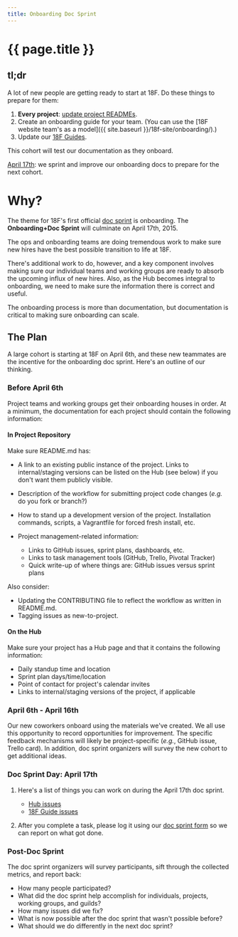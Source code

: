 ```yaml
---
title: Onboarding Doc Sprint
---
```

# {{ page.title }}

## tl;dr

A lot of new people are getting ready to start at 18F. Do these things to prepare for them:

1. **Every project**: [update project READMEs](#repo).
2. Create an onboarding guide for your team. (You can use the [18F website team's as a model]({{ site.baseurl }}/18f-site/onboarding/).)
3. Update our [18F Guides](http://18f.github.io/guides/).

This cohort will test our documentation as they onboard.

[April 17th](#sprint): we sprint and improve our onboarding docs to prepare for the next cohort.

# Why?

The theme for 18F's first official [doc sprint](/docsprint) is onboarding. The **Onboarding+Doc Sprint** will culminate on April 17th, 2015.

The ops and onboarding teams are doing tremendous work to make sure new hires have the best possible transition to life at 18F.

There's additional work to do, however, and a key component involves making sure our individual teams and working groups are ready to absorb the upcoming influx of new hires. Also, as the Hub becomes integral to onboarding, we need to make sure the information there is correct and useful.

The onboarding process is more than documentation, but documentation is critical to making sure onboarding can scale.

## The Plan

A large cohort is starting at 18F on April 6th, and these new teammates are the incentive for the onboarding doc sprint. Here's an outline of our thinking.

### Before April 6th

Project teams and working groups get their onboarding houses in order. At a minimum, the documentation for each project should contain the following information:

#### <a name="repo"></a>In Project Repository

Make sure README.md has:

* A link to an existing public instance of the project. Links to internal/staging versions can be listed on the Hub (see below) if you don't want them publicly visible.
* Description of the workflow for submitting project code changes (_e.g._ do you fork or branch?)
* How to stand up a development version of the project. Installation commands, scripts, a Vagrantfile for forced fresh install, etc.
* Project management-related information:

    * Links to GitHub issues, sprint plans, dashboards, etc.
    * Links to task management tools (GitHub, Trello, Pivotal Tracker)
    * Quick write-up of where things are: GitHub issues versus sprint plans

Also consider:

* Updating the CONTRIBUTING file to reflect the workflow as written in README.md.
* Tagging issues as new-to-project.

#### On the Hub

Make sure your project has a Hub page and that it contains the following information:

* Daily standup time and location
* Sprint plan days/time/location
* Point of contact for project's calendar invites
* Links to internal/staging versions of the project, if applicable


### April 6th - April 16th

Our new coworkers onboard using the materials we've created. We all use this opportunity to record opportunities for improvement. The specific feedback mechanisms will likely be project-specific (*e.g.*, GitHub issue, Trello card). In addition, doc sprint organizers will survey the new cohort to get additional ideas.

### <a name="sprint"></a>Doc Sprint Day: April 17th

1. Here's a list of things you can work on during the April 17th doc sprint.
    * [Hub issues](https://github.com/18F/hub/issues)
    * [18F Guide issues](https://github.com/18F/guides/issues)

2. After you complete a task, please log it using our [doc sprint form](#) so we can report on what got done.

### Post-Doc Sprint

The doc sprint organizers will survey participants, sift through the collected metrics, and report back:

* How many people participated?
* What did the doc sprint help accomplish for individuals, projects, working groups, and guilds?
* How many issues did we fix?
* What is now possible after the doc sprint that wasn't possible before?
* What should we do differently in the next doc sprint?
